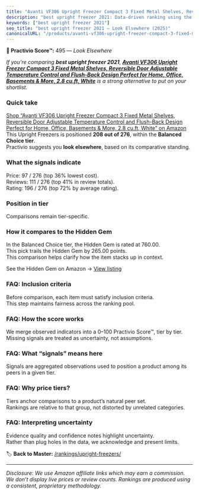 ```yaml
---
title: "Avanti VF306 Upright Freezer Compact 3 Fixed Metal Shelves, Reversible Door Adjustable Temperature Control and Flush-Back Design Perfect for Home, Office, Basements & More, 2.8 cu.ft, White"
description: "best upright freezer 2021: Data-driven ranking using the Practivio Score™. Positioned by quality, value, demand, findability, momentum."
keywords: ["best upright freezer 2021"]
seo_title: "best upright freezer 2021 — Look Elsewhere (2025)"
canonicalURL: "/products/avanti-vf306-upright-freezer-compact-3-fixed-metal-shelves-reversible-door-adjustable-temperature-control-and-flush-back-design-perfect-for-home-office-basements-more-28-cuft-white-B00GHU6LPK/"
---
```


**🚫 Practivio Score™:** 495 — _Look Elsewhere_


*If you're comparing **best upright freezer 2021**, **[Avanti VF306 Upright Freezer Compact 3 Fixed Metal Shelves, Reversible Door Adjustable Temperature Control and Flush-Back Design Perfect for Home, Office, Basements & More, 2.8 cu.ft, White](https://www.amazon.com/dp/B00GHU6LPK?tag=practivio-20)** is a strong alternative to put on your shortlist.*
### Quick take
[Shop “Avanti VF306 Upright Freezer Compact 3 Fixed Metal Shelves, Reversible Door Adjustable Temperature Control and Flush-Back Design Perfect for Home, Office, Basements & More, 2.8 cu.ft, White” on Amazon](https://www.amazon.com/dp/B00GHU6LPK?tag=practivio-20)
This Upright Freezers is positioned **208 out of 276**, within the **Balanced Choice tier**.  
Practivio suggests you **look elsewhere**, based on its comparative standing.

### What the signals indicate
Price: 97 / 276 (top 36% lowest cost).  
Reviews: 111 / 276 (top 41% in review totals).  
Rating: 196 / 276 (top 72% by average rating).  

### Position in tier
Comparisons remain tier-specific.

### How it compares to the Hidden Gem
In the Balanced Choice tier, the Hidden Gem is rated at 760.00.  
This pick trails the Hidden Gem by 265.00 points.  
This comparison helps clarify how the item stacks up in context.  

See the Hidden Gem on Amazon → [View listing](https://www.amazon.com/dp/B08P6CS4SW?tag=practivio-20)

### FAQ: Inclusion criteria
Before comparison, each item must satisfy inclusion criteria.  
This step maintains fairness across the ranking pool.

### FAQ: How the score works
We merge observed indicators into a 0–100 Practivio Score™, tier by tier.  
Missing signals are treated as uncertainty, not assumptions.

### FAQ: What “signals” means here
Signals are aggregated observations used to position a product among its peers in a given tier.

### FAQ: Why price tiers?
Tiers anchor comparisons to a product’s natural peer set.  
Rankings are relative to that group, not distorted by unrelated categories.

### FAQ: Interpreting uncertainty
Evidence quality and confidence notes highlight uncertainty.  
Rather than plug holes in the data, we acknowledge and present limits.


🏷️ **Back to Master:** [/rankings/upright-freezers/](/rankings/upright-freezers/)

---
_Disclosure: We use Amazon affiliate links which may earn a commission. We don’t display live prices or review counts. Rankings are produced using a consistent, proprietary methodology._
